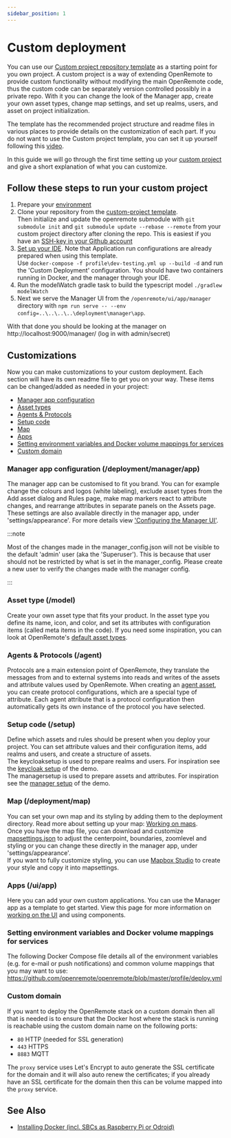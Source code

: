 ```yaml
---
sidebar_position: 1
---
```


# Custom deployment

You can use our [Custom project repository template](https://github.com/openremote/custom-project) as a starting point for you own project. A custom project is a way of extending OpenRemote to provide custom functionality without modifying the main OpenRemote code, thus the custom code can be separately version controlled possibly in a private repo. With it you can change the look of the Manager app, create your own asset types, change map settings, and set up realms, users, and asset on project initialization. 

The template has the recommended project structure and readme files in various places to provide details on the customization of each part. If you do not want to use the Custom project template, you can set it up yourself following this [video](https://www.youtube.com/watch?v=_u2IgdioQR8).

In this guide we will go through the first time setting up your [custom project](../../developer-guide/creating-a-custom-project.md) and give a short explanation of what you can customize. 

## Follow these steps to run your custom project
1. Prepare your [environment](../../developer-guide/preparing-the-environment.md)
2. Clone your repository from the [custom-project template](https://github.com/openremote/custom-project).\
Then initialize and update the openremote submodule with `git submodule init` and `git submodule update --rebase --remote` from your custom project directory after cloning the repo. This is easiest if you have an [SSH-key in your Github account](https://docs.github.com/en/authentication/connecting-to-github-with-ssh/generating-a-new-ssh-key-and-adding-it-to-the-ssh-agent)
3. [Set up your IDE](../../developer-guide/setting-up-an-ide.md). Note that Application run configurations are already prepared when using this template. \
Use `docker-compose -f profile\dev-testing.yml up --build -d` and run the 'Custom Deployment' configuration. You should have two containers running in Docker, and the manager through your IDE.
4. Run the modelWatch gradle task to build the typescript model `./gradlew modelWatch`
5. Next we serve the Manager UI from the `/openremote/ui/app/manager` directory with `npm run serve -- --env config=..\..\..\..\deployment\manager\app`.

With that done you should be looking at the manager on http://localhost:9000/manager/ (log in with admin/secret)

## Customizations
Now you can make customizations to your custom deployment. Each section will have its own readme file to get you on your way. These items can be changed/added as needed in your project:
- [Manager app configuration](#manager-app-configuration-deploymentmanagerapp)
- [Asset types](#asset-type-model)
- [Agents & Protocols](#agents--protocols-agent)
- [Setup code](#setup-code-setup)
- [Map](#map-deploymentmap)
- [Apps](#apps-uiapp)
- [Setting environment variables and Docker volume mappings for services](#setting-environment-variables-and-docker-volume-mappings-for-services)
- [Custom domain](#custom-domain)

### Manager app configuration (/deployment/manager/app)
The manager app can be customised to fit you brand. You can for example change the colours and logos (white labeling), exclude asset types from the Add asset dialog and Rules page, make map markers react to attribute changes, and rearrange attributes in separate panels on the Assets page. These settings are also available directly in the manager app, under 'settings/appearance'. For more details view ['Configuring the Manager UI'](configuring-the-manager-ui.md).

:::note

Most of the changes made in the manager_config.json will not be visible to the default 'admin' user (aka the 'Superuser'). This is because that user should not be restricted by what is set in the manager_config. Please create a new user to verify the changes made with the manager config.

:::

### Asset type (/model)
Create your own asset type that fits your product. In the asset type you define its name, icon, and color, and set its attributes with configuration items (called meta items in the code). If you need some inspiration, you can look at OpenRemote's [default asset types](https://github.com/openremote/openremote/tree/master/model/src/main/java/org/openremote/model/asset/impl).

### Agents & Protocols (/agent)
Protocols are a main extension point of OpenRemote, they translate the messages from and to external systems into reads and writes of the assets and attribute values used by OpenRemote. When creating an [agent asset](../../developer-guide/connecting-protocol-adaptors-with-agents.md), you can create protocol configurations, which are a special type of attribute. Each agent attribute that is a protocol configuration then automatically gets its own instance of the protocol you have selected.

### Setup code (/setup)
Define which assets and rules should be present when you deploy your project. You can set attribute values and their configuration items, add realms and users, and create a structure of assets.\
The keycloaksetup is used to prepare realms and users. For inspiration see the [keycloak setup](https://github.com/openremote/openremote/blob/master/setup/src/demo/java/org/openremote/setup/demo/KeycloakDemoSetup.java) of the demo.\
The managersetup is used to prepare assets and attributes. For inspiration see the [manager setup](https://github.com/openremote/openremote/blob/master/setup/src/demo/java/org/openremote/setup/demo/ManagerDemoSetup.java) of the demo.

### Map (/deployment/map)
You can set your own map and its styling by adding them to the deployment directory. Read more about setting up your map: [Working on maps](../../developer-guide/working-on-maps.md). \
Once you have the map file, you can download and customize [mapsettings.json](https://github.com/openremote/openremote/blob/master/manager/src/map/mapsettings.json) to adjust the centerpoint, boundaries, zoomlevel and styling or you can change these directly in the manager app, under 'settings/appearance'. \
If you want to fully customize styling, you can use [Mapbox Studio](https://www.mapbox.com/mapbox-studio) to create your style and copy it into mapsettings.

### Apps (/ui/app)
Here you can add your own custom applications. You can use the Manager app as a template to get started. View this page for more information on [working on the UI](../../developer-guide/working-on-ui-and-apps.md) and using components.

### Setting environment variables and Docker volume mappings for services
The following Docker Compose file details all of the environment variables (e.g. for e-mail or push notifications) and common volume mappings that you may want to use:
https://github.com/openremote/openremote/blob/master/profile/deploy.yml

### Custom domain
If you want to deploy the OpenRemote stack on a custom domain then all that is needed is to ensure that the Docker host where the stack is running is reachable using the custom domain name on the following ports:

- `80` HTTP (needed for SSL generation)
- `443` HTTPS
- `8883` MQTT

The `proxy` service uses Let's Encrypt to auto generate the SSL certificate for the domain and it will also auto renew the certificates; if you already have an SSL certificate for the domain then this can be volume mapped into the `proxy` service.

## See Also

- [Installing Docker (incl. SBCs as Raspberry Pi or Odroid)](../../developer-guide/installing-and-using-docker.md)
